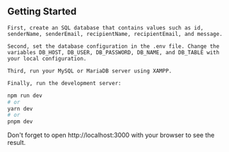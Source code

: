 ## Getting Started

    First, create an SQL database that contains values such as id, senderName, senderEmail, recipientName, recipientEmail, and message.

    Second, set the database configuration in the .env file. Change the variables DB_HOST, DB_USER, DB_PASSWORD, DB_NAME, and DB_TABLE with your local configuration.

    Third, run your MySQL or MariaDB server using XAMPP.

    Finally, run the development server:

```bash
npm run dev
# or
yarn dev
# or
pnpm dev
```

Don't forget to open http://localhost:3000 with your browser to see the result.
